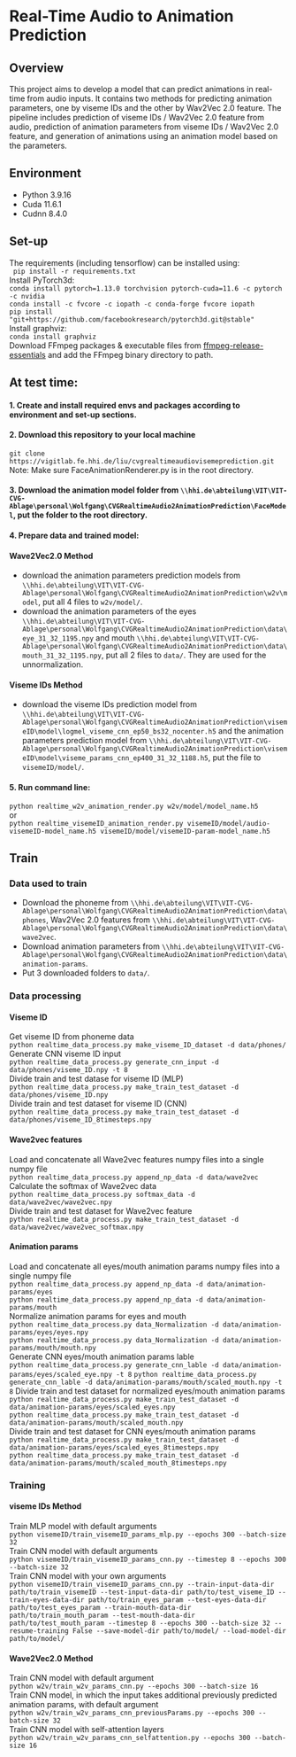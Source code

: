 # Real-Time Audio to Animation Prediction
## Overview

This project aims to develop a model that can predict animations in real-time from audio inputs.
It contains two methods for predicting animation parameters, one by viseme IDs and the other by Wav2Vec 2.0 feature. The pipeline includes prediction of viseme IDs / Wav2Vec 2.0 feature from audio, prediction of animation parameters from viseme IDs / Wav2Vec 2.0 feature, and generation of animations using an animation model based on the parameters.



## Environment

- Python 3.9.16
- Cuda 11.6.1
- Cudnn 8.4.0
## Set-up
The requirements (including tensorflow) can be installed using:<br>
``` pip install -r requirements.txt```<br>
Install PyTorch3d:<br>
```conda install pytorch=1.13.0 torchvision pytorch-cuda=11.6 -c pytorch -c nvidia```<br>
```conda install -c fvcore -c iopath -c conda-forge fvcore iopath```<br>
```pip install "git+https://github.com/facebookresearch/pytorch3d.git@stable"``` <br>
Install graphviz:<br>
```conda install graphviz```<br>
Download FFmpeg packages & executable files from
[ffmpeg-release-essentials](https://www.gyan.dev/ffmpeg/builds/ffmpeg-release-essentials.7z)
and add the FFmpeg binary directory to path.<br>

## At test time:

#### 1. Create and install required envs and packages according to environment and set-up sections.
#### 2. Download this repository to your local machine <br>
```git clone https://vigitlab.fe.hhi.de/liu/cvgrealtimeaudiovisemeprediction.git ```<br>
Note: Make sure FaceAnimationRenderer.py is in the root directory.
#### 3. Download the animation model folder from `\\hhi.de\abteilung\VIT\VIT-CVG-Ablage\personal\Wolfgang\CVGRealtimeAudio2AnimationPrediction\FaceModel`, put the folder to the root directory.
#### 4. Prepare data and trained model:<br>
#### Wave2Vec2.0 Method
- download the animation parameters prediction models from `\\hhi.de\abteilung\VIT\VIT-CVG-Ablage\personal\Wolfgang\CVGRealtimeAudio2AnimationPrediction\w2v\model`, put all 4 files to `w2v/model/`.
- download the animation parameters of the eyes `\\hhi.de\abteilung\VIT\VIT-CVG-Ablage\personal\Wolfgang\CVGRealtimeAudio2AnimationPrediction\data\eye_31_32_1195.npy` and mouth `\\hhi.de\abteilung\VIT\VIT-CVG-Ablage\personal\Wolfgang\CVGRealtimeAudio2AnimationPrediction\data\mouth_31_32_1195.npy`, put all 2 files to `data/`. They are used for the unnormalization.
#### Viseme IDs Method
- download the viseme IDs prediction model from `\\hhi.de\abteilung\VIT\VIT-CVG-Ablage\personal\Wolfgang\CVGRealtimeAudio2AnimationPrediction\visemeID\model\logmel_viseme_cnn_ep50_bs32_nocenter.h5` and the animation parameters prediction model from `\\hhi.de\abteilung\VIT\VIT-CVG-Ablage\personal\Wolfgang\CVGRealtimeAudio2AnimationPrediction\visemeID\model\viseme_params_cnn_ep400_31_32_1188.h5`, put the file to `visemeID/model/`.
#### 5. Run command line:<br>
```python realtime_w2v_animation_render.py w2v/model/model_name.h5``` <br>
or <br>
```python realtime_visemeID_animation_render.py visemeID/model/audio-visemeID-model_name.h5 visemeID/model/visemeID-param-model_name.h5``` <br>


## Train
### Data used to train
- Download the phoneme from `\\hhi.de\abteilung\VIT\VIT-CVG-Ablage\personal\Wolfgang\CVGRealtimeAudio2AnimationPrediction\data\phones`, Wav2Vec 2.0 features from `\\hhi.de\abteilung\VIT\VIT-CVG-Ablage\personal\Wolfgang\CVGRealtimeAudio2AnimationPrediction\data\wave2vec`.
- Download animation parameters from `\\hhi.de\abteilung\VIT\VIT-CVG-Ablage\personal\Wolfgang\CVGRealtimeAudio2AnimationPrediction\data\animation-params`.
- Put 3 downloaded folders to `data/`.
### Data processing
#### Viseme ID
Get viseme ID from phoneme data <br>
```python realtime_data_process.py make_viseme_ID_dataset -d data/phones/```<br>
Generate CNN viseme ID input <br>
```python realtime_data_process.py generate_cnn_input -d data/phones/viseme_ID.npy -t 8```<br>
Divide train and test datase for viseme ID (MLP) <br>
```python realtime_data_process.py make_train_test_dataset -d data/phones/viseme_ID.npy```<br>
Divide train and test dataset for viseme ID (CNN) <br>
```python realtime_data_process.py make_train_test_dataset -d data/phones/viseme_ID_8timesteps.npy```<br>
#### Wave2vec features
Load and concatenate all Wave2vec features numpy files into a single numpy file <br>
```python realtime_data_process.py append_np_data -d data/wave2vec```<br>
Calculate the softmax of Wave2vec data <br>
```python realtime_data_process.py softmax_data -d data/wave2vec/wave2vec.npy```<br>
Divide train and test dataset for Wave2vec feature <br>
```python realtime_data_process.py make_train_test_dataset -d data/wave2vec/wave2vec_softmax.npy```<br>
#### Animation params
Load and concatenate all eyes/mouth animation params numpy files into a single numpy file <br>
```python realtime_data_process.py append_np_data -d data/animation-params/eyes```<br>
```python realtime_data_process.py append_np_data -d data/animation-params/mouth```<br>
Normalize animation params for eyes and mouth <br>
```python realtime_data_process.py data_Normalization -d data/animation-params/eyes/eyes.npy```<br>
```python realtime_data_process.py data_Normalization -d data/animation-params/mouth/mouth.npy```<br>
Generate CNN eyes/mouth animation params lable <br>
```python realtime_data_process.py generate_cnn_lable -d data/animation-params/eyes/scaled_eye.npy -t 8```
```python realtime_data_process.py generate_cnn_lable -d data/animation-params/mouth/scaled_mouth.npy -t 8```
Divide train and test dataset for normalized eyes/mouth animation params <br>
```python realtime_data_process.py make_train_test_dataset -d data/animation-params/eyes/scaled_eyes.npy```<br>
```python realtime_data_process.py make_train_test_dataset -d data/animation-params/mouth/scaled_mouth.npy```<br>
Divide train and test dataset for CNN eyes/mouth animation params <br>
```python realtime_data_process.py make_train_test_dataset -d data/animation-params/eyes/scaled_eyes_8timesteps.npy```<br>
```python realtime_data_process.py make_train_test_dataset -d data/animation-params/mouth/scaled_mouth_8timesteps.npy```<br>

### Training
#### viseme IDs Method
Train MLP model with default arguments<br>
```python visemeID/train_visemeID_params_mlp.py --epochs 300 --batch-size 32```<br>
Train CNN model with default arguments<br>
```python visemeID/train_visemeID_params_cnn.py --timestep 8 --epochs 300 --batch-size 32```<br>
Train CNN model with your own arguments<br>
```python visemeID/train_visemeID_params_cnn.py --train-input-data-dir path/to/train_visemeID --test-input-data-dir path/to/test_viseme_ID --train-eyes-data-dir path/to/train_eyes_param --test-eyes-data-dir path/to/test_eyes_param --train-mouth-data-dir path/to/train_mouth_param --test-mouth-data-dir path/to/test_mouth_param --timestep 8 --epochs 300 --batch-size 32 --resume-training False --save-model-dir path/to/model/ --load-model-dir path/to/model/```<br>

#### Wave2Vec2.0 Method
Train CNN model with default argument<br>
```python w2v/train_w2v_params_cnn.py --epochs 300 --batch-size 16```<br>
Train CNN model, in which the input takes additional previously predicted animation params, with default argument<br>
```python w2v/train_w2v_params_cnn_previousParams.py --epochs 300 --batch-size 32```<br>
Train CNN model with self-attention layers<br>
```python w2v/train_w2v_params_cnn_selfattention.py --epochs 300 --batch-size 16```<br>

